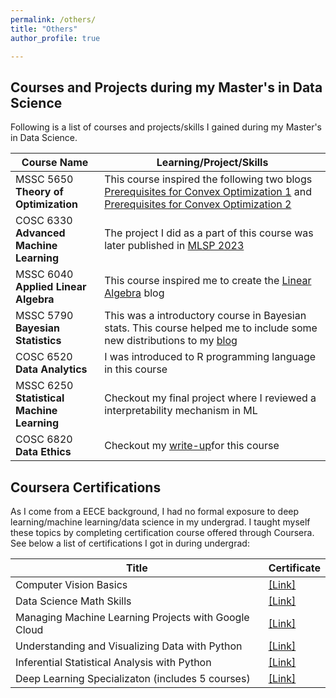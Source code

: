 ```yaml
---
permalink: /others/
title: "Others"
author_profile: true

---
```


## Courses and Projects during my Master's in Data Science
Following is a list of courses and projects/skills I gained during my Master's in Data Science.

| Course Name         | Learning/Project/Skills          |
|------------------|----------------------|
|MSSC 5650<br><b>Theory of Optimization</b>| This course inspired the following two blogs [Prerequisites for Convex Optimization 1](https://dibalokechanda.github.io/posts/Prerequisites-for-Convex-Optimization1-blog/) and [Prerequisites for Convex Optimization 2](https://dibalokechanda.github.io/posts/Prerequisites-for-Convex-Optimization2-blog/)|
|COSC 6330<br><b>Advanced Machine Learning</b>| The project I did as a part of this course was later published in [MLSP 2023](https://graph-based-mtl-fault-detection.github.io/)| 
| MSSC 6040 <br> <b>Applied Linear Algebra</b>| This course inspired me to create the [Linear Algebra](https://dibalokechanda.github.io/Linear-Algebra/) blog|
| MSSC 5790<br><b>Bayesian Statistics</b>|This was a introductory course in Bayesian stats. This course helped me to include some new distributions to my [blog](https://dibalokechanda.github.io/posts/a-reference-guide-to-distributions-blog/) | 
|COSC 6520 <b>Data Analytics</b>| I was introduced to R programming language in this course |
| MSSC 6250<br><b>Statistical Machine Learning</b> | Checkout my final project where I reviewed a interpretability mechanism in ML|
| COSC 6820<br> <b> Data Ethics </b> | Checkout my <a href="dibaloke.github.io/folder/Final Paper_Data_Ethics_Dibaloke.pdf" target="_blank"> write-up</a>for this course|


## Coursera Certifications
As I come from a EECE background, I had no formal exposure to deep learning/machine learning/data science in my undergrad. I taught myself these topics by completing certification course offered through Coursera. See below a list of certifications I got in during undergrad:

| Title            | Certificate          |                             
|------------------|----------------------|
| Computer Vision Basics | [[Link]](https://www.coursera.org/account/accomplishments/verify/BYXMQ88TQX3L?utm_source=link&utm_medium=certificate&utm_content=cert_image&utm_campaign=sharing_cta&utm_product=course)|
| Data Science Math Skills| [[Link]](https://www.coursera.org/account/accomplishments/verify/P8SANQHZKNPQ?utm_source=link&utm_medium=certificate&utm_content=cert_image&utm_campaign=sharing_cta&utm_product=course)|
|Managing Machine Learning Projects with Google Cloud|[[Link]](https://www.coursera.org/account/accomplishments/verify/ZEVY2KYAGSTS?utm_source=link&utm_medium=certificate&utm_content=cert_image&utm_campaign=sharing_cta&utm_product=course)|
|Understanding and Visualizing Data with Python|[[Link]](https://www.coursera.org/account/accomplishments/verify/AYSRSEVXSKKA?utm_source=link&utm_medium=certificate&utm_content=cert_image&utm_campaign=sharing_cta&utm_product=course)|
|Inferential Statistical Analysis with Python|[[Link]](https://www.coursera.org/account/accomplishments/verify/J6MZBRSJTEGA?utm_source=link&utm_medium=certificate&utm_content=cert_image&utm_campaign=pdf_header_button&utm_product=course)|
|Deep Learning Specializaton (includes 5 courses)| [[Link]](https://www.coursera.org/account/accomplishments/specialization/48VQNSFRW25A?utm_source=link&utm_medium=certificate&utm_content=cert_image&utm_campaign=sharing_cta&utm_product=s12n)|



